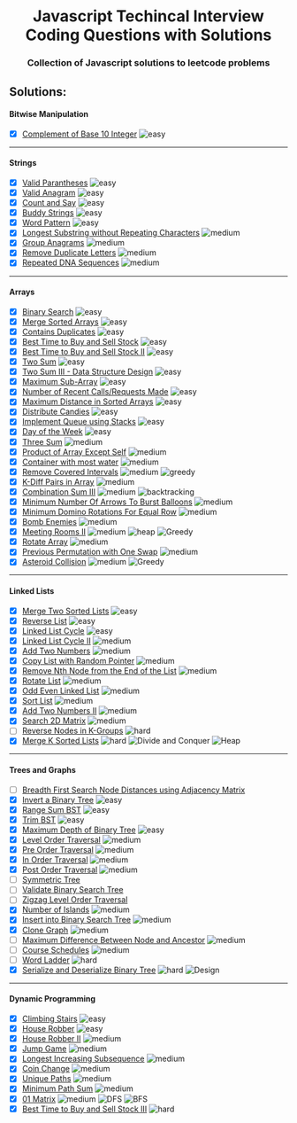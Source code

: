 <h1 align="center"> Javascript Techincal Interview Coding Questions with Solutions</h1>
<h3 align="center">Collection of Javascript solutions to leetcode problems</h3>

## Solutions:

<h4 align="left" href="https://github.com/sbrshkappa/Javascript-Interview-LeetCode/tree/master/Bitwise%20Manipulation">Bitwise Manipulation</h3>

- [x] [Complement of Base 10 Integer](https://github.com/sbrshkappa/Javascript-Interview-LeetCode/tree/master/Bitwise%20Manipulation/ComplementOfBase10Integer) ![easy](https://img.shields.io/badge/-easy-brightgreen)

---

<h4 align="left" href="https://github.com/sbrshkappa/Javascript-Interview-LeetCode/tree/master/Strings">Strings</h3>

- [x] [Valid Parantheses](https://github.com/sbrshkappa/Javascript-Interview-LeetCode/tree/master/Strings/ValidParantheses) ![easy](https://img.shields.io/badge/-easy-brightgreen)
- [x] [Valid Anagram](https://github.com/sbrshkappa/Javascript-Interview-LeetCode/tree/master/Strings/IsAnagram) ![easy](https://img.shields.io/badge/-easy-brightgreen)
- [x] [Count and Say](https://github.com/sbrshkappa/Javascript-Interview-LeetCode/tree/master/Strings/CountAndSay) ![easy](https://img.shields.io/badge/-easy-brightgreen)
- [x] [Buddy Strings](https://github.com/sbrshkappa/Javascript-Interview-LeetCode/tree/master/Strings/BuddyStrings) ![easy](https://img.shields.io/badge/-easy-brightgreen)
- [x] [Word Pattern](https://github.com/sbrshkappa/Javascript-Interview-LeetCode/tree/master/Strings/WordPattern) ![easy](https://img.shields.io/badge/-easy-brightgreen)
- [x] [Longest Substring without Repeating Characters](https://github.com/sbrshkappa/Javascript-Interview-LeetCode/tree/master/Strings/LongestSubstringWithoutRepeatingCharacters) ![medium](https://img.shields.io/badge/-medium-orange)
- [x] [Group Anagrams](https://github.com/sbrshkappa/Javascript-Interview-LeetCode/tree/master/Strings/GroupAnagrams) ![medium](https://img.shields.io/badge/-medium-orange)
- [x] [Remove Duplicate Letters](https://github.com/sbrshkappa/Javascript-Interview-LeetCode/tree/master/Strings/RemoveDuplicateLetters) ![medium](https://img.shields.io/badge/-medium-orange)
- [x] [Repeated DNA Sequences](https://github.com/sbrshkappa/Javascript-Interview-LeetCode/tree/master/Strings/RepeatedDNASequences) ![medium](https://img.shields.io/badge/-medium-orange)

---

<h4 align="left" href="https://github.com/sbrshkappa/Javascript-Interview-LeetCode/tree/master/Arrays">Arrays</h3>

- [x] [Binary Search](https://github.com/sbrshkappa/Javascript-Interview-LeetCode/tree/master/Arrays/BinarySearch) ![easy](https://img.shields.io/badge/-easy-brightgreen)
- [x] [Merge Sorted Arrays](https://github.com/sbrshkappa/Javascript-Interview-LeetCode/tree/master/Arrays/MergeSortedArrays) ![easy](https://img.shields.io/badge/-easy-brightgreen)
- [x] [Contains Duplicates](https://github.com/sbrshkappa/Javascript-Interview-LeetCode/tree/master/Arrays/ContainsDuplicate) ![easy](https://img.shields.io/badge/-easy-brightgreen)
- [x] [Best Time to Buy and Sell Stock](https://github.com/sbrshkappa/Javascript-Interview-LeetCode/tree/master/Arrays/BestTimeToBuyAndSellStock) ![easy](https://img.shields.io/badge/-easy-brightgreen)
- [x] [Best Time to Buy and Sell Stock II](https://github.com/sbrshkappa/Javascript-Interview-LeetCode/tree/master/Arrays/BestTimeToBuyAndSellStockII) ![easy](https://img.shields.io/badge/-easy-brightgreen)
- [x] [Two Sum](https://github.com/sbrshkappa/Javascript-Interview-LeetCode/tree/master/Arrays/TwoSum) ![easy](https://img.shields.io/badge/-easy-brightgreen)
- [x] [Two Sum III - Data Structure Design](https://github.com/sbrshkappa/Javascript-Interview-LeetCode/tree/master/Arrays/TwoSumIII-DataStructureDesign) ![easy](https://img.shields.io/badge/-easy-brightgreen)
- [x] [Maximum Sub-Array](https://github.com/sbrshkappa/Javascript-Interview-LeetCode/tree/master/Arrays/MaximumSubArray) ![easy](https://img.shields.io/badge/-easy-brightgreen)
- [x] [Number of Recent Calls/Requests Made](https://github.com/sbrshkappa/Javascript-Interview-LeetCode/tree/master/Arrays/NumberOfRecentCalls) ![easy](https://img.shields.io/badge/-easy-brightgreen)
- [x] [Maximum Distance in Sorted Arrays](https://github.com/sbrshkappa/Javascript-Interview-LeetCode/tree/master/Arrays/MaximumDistanceInArrays) ![easy](https://img.shields.io/badge/-easy-brightgreen)
- [x] [Distribute Candies](https://github.com/sbrshkappa/Javascript-Interview-LeetCode/tree/master/Arrays/DistributeCandies) ![easy](https://img.shields.io/badge/-easy-brightgreen)
- [x] [Implement Queue using Stacks](https://github.com/sbrshkappa/Javascript-Interview-LeetCode/tree/master/Arrays/ImplementQueueUsingStacks) ![easy](https://img.shields.io/badge/-easy-brightgreen)
- [x] [Day of the Week](https://github.com/sbrshkappa/Javascript-Interview-LeetCode/tree/master/Arrays/DayOfTheWeek) ![easy](https://img.shields.io/badge/-easy-brightgreen)
- [x] [Three Sum](https://github.com/sbrshkappa/Javascript-Interview-LeetCode/tree/master/Arrays/ThreeSum) ![medium](https://img.shields.io/badge/-medium-orange)
- [x] [Product of Array Except Self](https://github.com/sbrshkappa/Javascript-Interview-LeetCode/tree/master/Arrays/ProductOfArrayExceptSelf) ![medium](https://img.shields.io/badge/-medium-orange)
- [x] [Container with most water](https://github.com/sbrshkappa/Javascript-Interview-LeetCode/tree/master/Arrays/ContainerWithMostWater) ![medium](https://img.shields.io/badge/-medium-orange)
- [x] [Remove Covered Intervals](https://github.com/sbrshkappa/Javascript-Interview-LeetCode/tree/master/Arrays/RemoveCoveredIntervals) ![medium](https://img.shields.io/badge/-medium-orange) ![greedy](https://img.shields.io/badge/-greedy-blue)
- [x] [K-Diff Pairs in Array](https://github.com/sbrshkappa/Javascript-Interview-LeetCode/tree/master/Arrays/K-DiffPairsInArray) ![medium](https://img.shields.io/badge/-medium-orange)
- [x] [Combination Sum III](https://github.com/sbrshkappa/Javascript-Interview-LeetCode/tree/master/Arrays/CombinationSumIII) ![medium](https://img.shields.io/badge/-medium-orange) ![backtracking](https://img.shields.io/badge/-backtracking-blue)
- [x] [Minimum Number Of Arrows To Burst Balloons](https://github.com/sbrshkappa/Javascript-Interview-LeetCode/tree/master/Arrays/MinimumNumberOfArrowsToBurstBalloon) ![medium](https://img.shields.io/badge/-medium-orange)
- [x] [Minimum Domino Rotations For Equal Row](https://github.com/sbrshkappa/Javascript-Interview-LeetCode/tree/master/Arrays/MinimumDominoRotationsForEqualRow) ![medium](https://img.shields.io/badge/-medium-orange)
- [x] [Bomb Enemies](https://github.com/sbrshkappa/Javascript-Interview-LeetCode/tree/master/Arrays/BombEnemies) ![medium](https://img.shields.io/badge/-medium-orange)
- [x] [Meeting Rooms II](https://github.com/sbrshkappa/Javascript-Interview-LeetCode/tree/master/Arrays/MeetingRoomsII) ![medium](https://img.shields.io/badge/-medium-orange) ![heap](https://img.shields.io/badge/-heap-blue) ![Greedy](https://img.shields.io/badge/-greedy-blue)
- [x] [Rotate Array](https://github.com/sbrshkappa/Javascript-Interview-LeetCode/tree/master/Arrays/RotateArray) ![medium](https://img.shields.io/badge/-medium-orange)
- [x] [Previous Permutation with One Swap](https://github.com/sbrshkappa/Javascript-Interview-LeetCode/tree/master/Arrays/PreviousPermutationWithOneSwap) ![medium](https://img.shields.io/badge/-medium-orange)
- [x] [Asteroid Collision](https://github.com/sbrshkappa/Javascript-Interview-LeetCode/tree/master/Arrays/AsteroidCollision) ![medium](https://img.shields.io/badge/-medium-orange) ![Greedy](https://img.shields.io/badge/-greedy-blue)

---

<h4 align="left" href="https://github.com/sbrshkappa/Javascript-Interview-LeetCode/tree/master/LinkedLists">Linked Lists</h3>

- [x] [Merge Two Sorted Lists](https://github.com/sbrshkappa/Javascript-Interview-LeetCode/tree/master/LinkedLists/MergeTwoSortedLists) ![easy](https://img.shields.io/badge/-easy-brightgreen)
- [x] [Reverse List](https://github.com/sbrshkappa/Javascript-Interview-LeetCode/tree/master/LinkedLists/ReverseList) ![easy](https://img.shields.io/badge/-easy-brightgreen)
- [x] [Linked List Cycle](https://github.com/sbrshkappa/Javascript-Interview-LeetCode/tree/master/LinkedLists/LinkedListCycle) ![easy](https://img.shields.io/badge/-easy-brightgreen)
- [x] [Linked List Cycle II](https://github.com/sbrshkappa/Javascript-Interview-LeetCode/tree/master/LinkedLists/LinkedListCycleII) ![medium](https://img.shields.io/badge/-medium-orange)
- [x] [Add Two Numbers](https://github.com/sbrshkappa/Javascript-Interview-LeetCode/blob/master/LinkedLists/AddTwoNumbers) ![medium](https://img.shields.io/badge/-medium-orange)
- [x] [Copy List with Random Pointer](https://github.com/sbrshkappa/Javascript-Interview-LeetCode/tree/master/LinkedLists/CopyListWithRandomPointer) ![medium](https://img.shields.io/badge/-medium-orange)
- [x] [Remove Nth Node from the End of the List](https://github.com/sbrshkappa/Javascript-Interview-LeetCode/tree/master/LinkedLists/RemoveNthNodeFromEndOfList) ![medium](https://img.shields.io/badge/-medium-orange)
- [x] [Rotate List](https://github.com/sbrshkappa/Javascript-Interview-LeetCode/tree/master/LinkedLists/RotateList) ![medium](https://img.shields.io/badge/-medium-orange)
- [x] [Odd Even Linked List](https://github.com/sbrshkappa/Javascript-Interview-LeetCode/tree/master/LinkedLists/OddEvenLinkedList) ![medium](https://img.shields.io/badge/-medium-orange)
- [x] [Sort List](https://github.com/sbrshkappa/Javascript-Interview-LeetCode/tree/master/LinkedLists/SortList) ![medium](https://img.shields.io/badge/-medium-orange)
- [x] [Add Two Numbers II](https://github.com/sbrshkappa/Javascript-Interview-LeetCode/tree/master/LinkedLists/AddTwoNumbersII) ![medium](https://img.shields.io/badge/-medium-orange)
- [x] [Search 2D Matrix](https://github.com/sbrshkappa/Javascript-Interview-LeetCode/tree/master/LinkedLists/Search2DMatrix) ![medium](https://img.shields.io/badge/-medium-orange)
- [ ] [Reverse Nodes in K-Groups](https://github.com/sbrshkappa/Javascript-Interview-LeetCode/tree/master/LinkedLists/ReverseNodesink-Group) ![hard](https://img.shields.io/badge/-hard-red)
- [x] [Merge K Sorted Lists](https://github.com/sbrshkappa/Javascript-Interview-LeetCode/tree/master/LinkedLists/MergeKSortedLists) ![hard](https://img.shields.io/badge/-hard-red) ![Divide and Conquer](https://img.shields.io/badge/-divideandconquer-blue) ![Heap](https://img.shields.io/badge/-heap-blue)

---

<h4 align="left" href="https://github.com/sbrshkappa/Javascript-Interview-LeetCode/tree/master/Trees%20and%20Graphs">Trees and Graphs</h3>

- [ ] [Breadth First Search Node Distances using Adjacency Matrix](https://github.com/sbrshkappa/Javascript-Interview-LeetCode/tree/master/Trees%20and%20Graphs/BreadthFirstSearchDistances-AM)
- [x] [Invert a Binary Tree](https://github.com/sbrshkappa/Javascript-Interview-LeetCode/tree/master/Trees%20and%20Graphs/InvertBinaryTree) ![easy](https://img.shields.io/badge/-easy-brightgreen)
- [x] [Range Sum BST](https://github.com/sbrshkappa/Javascript-Interview-LeetCode/tree/master/Trees%20and%20Graphs/RangeSumBST) ![easy](https://img.shields.io/badge/-easy-brightgreen)
- [x] [Trim BST](https://github.com/sbrshkappa/Javascript-Interview-LeetCode/tree/master/Trees%20and%20Graphs/TrimBST) ![easy](https://img.shields.io/badge/-easy-brightgreen)
- [x] [Maximum Depth of Binary Tree](https://github.com/sbrshkappa/Javascript-Interview-LeetCode/tree/master/Trees%20and%20Graphs/MaximumDepthOfBinaryTree) ![easy](https://img.shields.io/badge/-easy-brightgreen)
- [x] [Level Order Traversal](https://github.com/sbrshkappa/Javascript-Interview-LeetCode/tree/master/Trees%20and%20Graphs/Level%20Order%20Traversal) ![medium](https://img.shields.io/badge/-medium-orange)
- [x] [Pre Order Traversal](https://github.com/sbrshkappa/Javascript-Interview-LeetCode/tree/master/Trees%20and%20Graphs/PreOrderTraversal) ![medium](https://img.shields.io/badge/-medium-orange)
- [x] [In Order Traversal](https://github.com/sbrshkappa/Javascript-Interview-LeetCode/tree/master/Trees%20and%20Graphs/InOrderTraversal) ![medium](https://img.shields.io/badge/-medium-orange)
- [x] [Post Order Traversal](https://github.com/sbrshkappa/Javascript-Interview-LeetCode/tree/master/Trees%20and%20Graphs/PostOrderTraversal) ![medium](https://img.shields.io/badge/-medium-orange)
- [ ] [Symmetric Tree](https://github.com/sbrshkappa/Javascript-Interview-LeetCode/tree/master/Trees%20and%20Graphs/Symmetric%20Tree)
- [ ] [Validate Binary Search Tree](https://github.com/sbrshkappa/Javascript-Interview-LeetCode/tree/master/Trees%20and%20Graphs/ValidateBinarySearchTree)
- [ ] [Zigzag Level Order Traversal](https://github.com/sbrshkappa/Javascript-Interview-LeetCode/tree/master/Trees%20and%20Graphs/ZigZagLevelOrder)
- [x] [Number of Islands](https://github.com/sbrshkappa/Javascript-Interview-LeetCode/tree/master/Trees%20and%20Graphs/NumberOfIslands) ![medium](https://img.shields.io/badge/-medium-orange)
- [x] [Insert into Binary Search Tree](https://github.com/sbrshkappa/Javascript-Interview-LeetCode/tree/master/Trees%20and%20Graphs/InsertIntoBinarySearchTree) ![medium](https://img.shields.io/badge/-medium-orange)
- [x] [Clone Graph](https://github.com/sbrshkappa/Javascript-Interview-LeetCode/tree/master/Trees%20and%20Graphs/CloneGraph) ![medium](https://img.shields.io/badge/-medium-orange)
- [ ] [Maximum Difference Between Node and Ancestor](https://github.com/sbrshkappa/Javascript-Interview-LeetCode/tree/master/Trees%20and%20Graphs/MaximumDifferenceBetweenNodeAndAncestor) ![medium](https://img.shields.io/badge/-medium-orange)
- [ ] [Course Schedules](https://github.com/sbrshkappa/Javascript-Interview-LeetCode/tree/master/Trees%20and%20Graphs/Course%20Schedule) ![medium](https://img.shields.io/badge/-medium-orange)
- [ ] [Word Ladder](https://github.com/sbrshkappa/Javascript-Interview-LeetCode/tree/master/Trees%20and%20Graphs/Word%20Ladder) ![hard](https://img.shields.io/badge/-hard-red)
- [x] [Serialize and Deserialize Binary Tree](https://github.com/sbrshkappa/Javascript-Interview-LeetCode/tree/master/Trees%20and%20Graphs/SerializeAndDeserializeBinaryTree) ![hard](https://img.shields.io/badge/-hard-red) ![Design](https://img.shields.io/badge/-design-blue)

---

<h4 align="left" href="https://github.com/sbrshkappa/Javascript-Interview-LeetCode/tree/master/Dynamic%20Programming">Dynamic Programming</h3>

- [x] [Climbing Stairs](https://github.com/sbrshkappa/Javascript-Interview-LeetCode/tree/master/Dynamic%20Programming/ClimbingStairs) ![easy](https://img.shields.io/badge/-easy-brightgreen)
- [x] [House Robber](https://github.com/sbrshkappa/Javascript-Interview-LeetCode/tree/master/Dynamic%20Programming/HouseRobber) ![easy](https://img.shields.io/badge/-easy-brightgreen)
- [x] [House Robber II](https://github.com/sbrshkappa/Javascript-Interview-LeetCode/tree/master/Dynamic%20Programming/HouseRobberII) ![medium](https://img.shields.io/badge/-medium-orange)
- [x] [Jump Game](https://github.com/sbrshkappa/Javascript-Interview-LeetCode/tree/master/Dynamic%20Programming/CanJump) ![medium](https://img.shields.io/badge/-medium-orange)
- [x] [Longest Increasing Subsequence](https://github.com/sbrshkappa/Javascript-Interview-LeetCode/tree/master/Dynamic%20Programming/LongestIncreasingSubsequence) ![medium](https://img.shields.io/badge/-medium-orange)
- [x] [Coin Change](https://github.com/sbrshkappa/Javascript-Interview-LeetCode/tree/master/Dynamic%20Programming/CoinChange) ![medium](https://img.shields.io/badge/-medium-orange)
- [x] [Unique Paths](https://github.com/sbrshkappa/Javascript-Interview-LeetCode/tree/master/Dynamic%20Programming/UniquePaths) ![medium](https://img.shields.io/badge/-medium-orange)
- [x] [Minimum Path Sum](https://github.com/sbrshkappa/Javascript-Interview-LeetCode/tree/master/Dynamic%20Programming/MinimumPathSum) ![medium](https://img.shields.io/badge/-medium-orange)
- [x] [01 Matrix](https://github.com/sbrshkappa/Javascript-Interview-LeetCode/tree/master/Dynamic%20Programming/01Matrix) ![medium](https://img.shields.io/badge/-medium-orange) ![DFS](https://img.shields.io/badge/-dfs-blue) ![BFS](https://img.shields.io/badge/-bfs-blue)
- [x] [Best Time to Buy and Sell Stock III](https://github.com/sbrshkappa/Javascript-Interview-LeetCode/tree/master/Dynamic%20Programming/BestTimeToBuyAndSellStockIII) ![hard](https://img.shields.io/badge/-hard-red)
